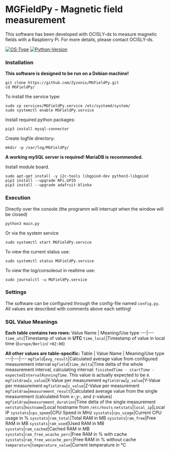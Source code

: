# MGFieldPy - Magnetic field measurement
This software has been developed with OCISLY-ds to measure magnetic fields with a Raspberry Pi.
For more details, please contact OCISLY-ds.

[![OS-Type](https://img.shields.io/badge/OS%20Type-Linux-blue)]()
[![Python-Version](https://img.shields.io/badge/Python-3.9.2-blue)]()

### Installation
**This software is designed to be run on a Debian machine!**
```
git clone https://github.com/Zyzonix/MGFieldPy.git
cd MGFieldPy/
```
To install the service type:
```
sudo cp services/MGFieldPy.service /etc/systemd/system/
sudo systemctl enable MGFieldPy.service
```
Install required python packages:
```
pip3 install mysql-connector
```
Create logfile directory:
```
mkdir -p /var/log/MGFieldPy/
```
**A working mySQL server is required! MariaDB is recommended.**

Install module board.
```
sudo apt-get install -y i2c-tools libgpiod-dev python3-libgpiod
pip3 install --upgrade RPi.GPIO
pip3 install --upgrade adafruit-blinka
```
### Execution
Directly over the console (the programm will interrupt when the window will be closed)
```
python3 main.py
```
Or via the system service
```
sudo systemctl start MGFieldPy.service
```
To view the current status use:
```
sudo systemctl status MGFieldPy.service
```
To view the log/consoleout in realtime use:
```
sudo journalctl -u MGFieldPy.service
```

### Settings
The software can be configured through the config-file named ```config.py```. All values are described with comments above each setting!


### SQL Value Meanings
**Each table contains two rows:**
Value Name | Meaning/Use type
---|---
```time_utc```|Timestamp of value in **UTC**
```time_local```|Timestamp of value in local time (```Europe/Berlin```/ ```+02:00```)

**All other values are table-specific:**
Table | Value Name | Meaning/Use type
---|---|---
```mgfield```|```avg_result```|Calculated average value from configured measurement interval
```mgfield```|```time_delta```|Time delta of the whole measurement interval, calculating interval: ```finishedTime - startTime - expectedIntervalRunningTime```. This value is actually expected to be ```0```.
```mgfieldraw```|```x_value```|X-Value per measurement
```mgfieldraw```|```y_value```|Y-Value per measurement
```mgfieldraw```|```z_value```|Z-Value per measurement
```mgfieldraw```|```measurement_result```|Calculated average value from the single measurement (calculated from x-,y-, and z-values)
```mgfieldraw```|```measurement_duration```|Time delta of the single measurement
```netstats```|```hostname```|Local hostname from ```/etc/hosts```
```netstats```|```local_ip```|Local IP
```sysstats```|```cpu_speed```|CPU Speed in MHz
```sysstats```|```cpu_usage```|Current CPU usage in %
```sysstats```|```ram_total```|Total RAM in MB
```sysstats```|```ram_free```|Free RAM in MB
```sysstats```|```ram_used```|Used RAM in MB
```sysstats```|```ram_cached```|Cached RAM in MB
```sysstats```|```ram_free_wcache_perc```|Free RAM in % with cache
```sysstats```|```ram_free_wocache_perc```|Free RAM in % without cache
```temperature```|```temperature_value```|Current temperature in °C
